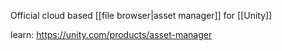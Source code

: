 Official cloud based [[file browser|asset manager]] for [[Unity]]

learn: https://unity.com/products/asset-manager

